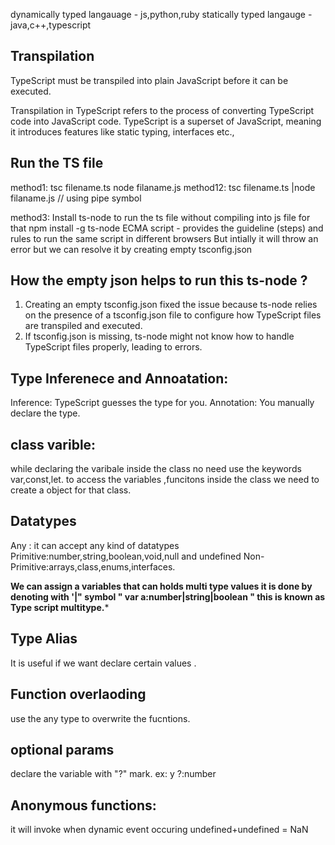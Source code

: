 dynamically typed langauage  - js,python,ruby
statically typed langauge - java,c++,typescript

Transpilation 
--------------
TypeScript must be transpiled into plain JavaScript before it can be executed.

Transpilation in TypeScript refers to the process of converting TypeScript code into JavaScript code. TypeScript is a superset of JavaScript, meaning it introduces features like static typing, interfaces etc.,

Run the TS file
---------------
method1:
        tsc filename.ts
        node filaname.js
method12:
        tsc filename.ts |node filaname.js // using pipe symbol

method3:
Install ts-node  to run the ts file without compiling into js file for that 
npm install -g ts-node
ECMA script - provides the guideline (steps) and rules to run the same script in different browsers
But intially it will throw an error but we can resolve it by creating empty tsconfig.json

How the empty json helps to run this ts-node ?
----------------------------------------------
1. Creating an empty tsconfig.json fixed the issue because ts-node relies on the presence of a tsconfig.json file to configure how TypeScript files are transpiled and executed.
2. If tsconfig.json is missing, ts-node might not know how to handle TypeScript files properly, leading to errors.

Type Inferenece and Annoatation:
--------------------------------

Inference: TypeScript guesses the type for you.
Annotation: You manually declare the type.

class varible:
--------------
while declaring the varibale inside the class no need use the keywords var,const,let.
to access the variables ,funcitons inside the class we need to create a object for that class.

Datatypes
---------

Any : it can accept any kind of datatypes
Primitive:number,string,boolean,void,null and undefined
Non-Primitive:arrays,class,enums,interfaces.

**We can assign a variables that can holds multi type values it is done by denoting with '|" symbol
" var a:number|string|boolean " this is known as Type script multitype.***

Type Alias
----------
It is useful if we want declare certain values .

Function overlaoding
--------------------
use the any type to overwrite the fucntions.

optional params
---------------
declare the variable with "?" mark. ex: y ?:number

Anonymous functions:
--------------------
it will invoke when dynamic event occuring
undefined+undefined = NaN








